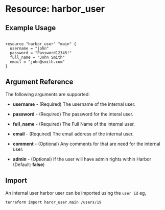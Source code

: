 # Resource: harbor_user

## Example Usage
```hcl

resource "harbor_user" "main" {
  username = "john"
  password = "Password12345!"
  full_name = "John Smith"
  email = "john@smith.com"
}
```

## Argument Reference
The following arguments are supported:

* **username** - (Required) The username of the internal user.

* **password** - (Required) The password for the interal user.

* **full_name** - (Required) The Full Name of the internal user.

* **email** - (Required) The email address of the internal user.

* **comment** - (Optional) Any comments for that are need for the internal user.

* **admin** - (Optional) If the user will have admin rights within Harbor (Default: **false**)

## Import
An internal user harbor user can be imported using the `user id` eg,

`
terraform import haror_user.main /users/19
`